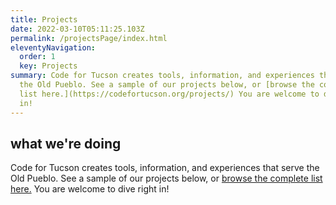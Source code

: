 ```yaml
---
title: Projects
date: 2022-03-10T05:11:25.103Z
permalink: /projectsPage/index.html
eleventyNavigation:
  order: 1
  key: Projects
summary: Code for Tucson creates tools, information, and experiences that serve
  the Old Pueblo. See a sample of our projects below, or [browse the complete
  list here.](https://codefortucson.org/projects/) You are welcome to dive right
  in!
---
```

## what we're doing

Code for Tucson creates tools, information, and experiences that serve the Old Pueblo. See a sample of our projects below, or [browse the complete list here.](https://codefortucson.org/projects/) You are welcome to dive right in!